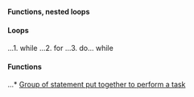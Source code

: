 **Functions, nested loops**
#### Loops

...1. while 
...2. for
...3. do... while

#### Functions
...* [Group of statement put together to perform a task](http://www.tutorialspoint.com/cprogramming/c_functions.htm)
